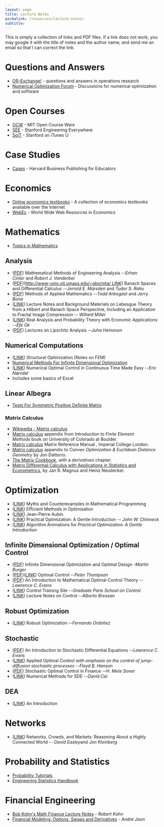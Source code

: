 ```yaml
---
layout: page
title: Lecture Notes
permalink: /resources/lecture-notes/
subtitle:
---
```



This is simply a collection of links and PDF files. If a link does not work, you may google it with the title of notes and the author name; and send me an email so that I can correct the link.
<div></div>
<h1>Questions and Answers</h1>
<ul>
	<li><a title="" href="http://www.or-exchange.com/" rel="nofollow">OR-Exchange!</a> - questions and answers in operations research</li>
	<li><a title="" href="http://forum.openopt.org/" rel="nofollow">Numerical Optimization Forum</a> - Discussions for numerical optimization and software</li>
</ul>
<div></div>
<h1>Open Courses</h1>
<ul>
	<li><a title="" href="http://ocw.mit.edu/" rel="nofollow">OCW</a> - MIT Open Course Ware</li>
	<li><a title="" href="http://see.stanford.edu/see/courses.aspx" rel="nofollow">SEE</a> - Stanford Engineering Everywhere</li>
	<li><a title="" href="http://itunes.stanford.edu/" rel="nofollow">SoiT</a> - Stanford on iTunes U</li>
</ul>
<div></div>
<h1>Case Studies</h1>
<ul>
	<li><a title="" href="http://hbsp.harvard.edu/product/cases" rel="nofollow">Cases</a> - Harvard Business Publishing for Educators</li>
</ul>
<div></div>
<h1>Economics</h1>
<ul>
	<li><a title="" href="http://www.oswego.edu/~economic/newbooks.htm" rel="nofollow">Online economics textbooks</a> - A collection of economics textbooks available over the Internet</li>
	<li><a title="" href="http://www.helsinki.fi/WebEc/WebEc.html" rel="nofollow">WebEc</a> - World Wide Web Resources in Economics</li>
</ul>
<div></div>
<h1>Mathematics</h1>
<ul>
	<li><a title="" href="http://archives.math.utk.edu/topics" rel="nofollow">Topics in Mathematics</a></li>
</ul>
<div></div>
<h2>Analysis</h2>
<ul>
	<li>(<a title="" href="http://www.sor.princeton.edu/~rvdb/506book/book.pdf" rel="nofollow">PDF</a>) Mathematical Methods of Engineering Analysis --<em>Erhan Cinlar</em> and <em>Robert J. Vanderbei</em></li>
	<li>(<a title="" href="http://www-unix.oit.umass.edu/~gbs/mta/MTA_Ch2_1-9-01.pdf" rel="nofollow">PDF</a>)(<a title="" href="http://www-unix.oit.umass.edu/~gbs/mta/%20LINK" rel="nofollow">http://www-unix.oit.umass.edu/~gbs/mta/ LINK</a>) Banach Spaces and Differential Calculus --<em>Jerrold E. Marsden</em> and <em>Tudor S. Ratiu</em></li>
	<li>(<a title="" href="http://www.ma.utexas.edu/users/arbogast/driver.pdf" rel="nofollow">PDF</a>) Methods of Applied Mathematics --<em>Todd Arbogast</em> and <em>Jerry Bona</em></li>
	<li>(<a title="" href="http://www.ima.umn.edu/~miller/" rel="nofollow">LINK</a>) Lecture Notes and Background Materials on Lebesgue Theory from a Hilbert and Banach Space Perspective, Including an Application to Fractal Image Compression --<em> Willard Miller</em></li>
	<li>(<a title="" href="http://homepages.nyu.edu/~eo1/books.html" rel="nofollow">LINK</a>) Real Analysis and Probability Theory with Economic Applications --<em>Efe Ok</em></li>
	<li>(<a title="" href="http://www.math.jyu.fi/research/reports/rep100.pdf" rel="nofollow">PDF</a>) Lectures on Lipschitz Analysis --<em>Juha Heinonen</em></li>
</ul>
<div></div>
<h2>Numerical Computations</h2>
<ul>
	<li>(<a title="" href="http://www.devdept.com/" rel="nofollow">LINK</a>) Structural Optimization (Notes on FEM)</li>
	<li><a href="http://www.chkwon.net/pmwiki/Main/NumericalMethodsForInfiniteDimensionalOptimization">Numerical Methods For Infinite Dimensional Optimization</a></li>
	<li>(<a title="" href="http://www.economics.ltsn.ac.uk/cheer/ch15_1/naevdal.htm" rel="nofollow">LINK</a>) Numerical Optimal Control in Continuous Time Made Easy --<em>Eric Nævdal</em></li>
	<li>Includes some basics of Excel</li>
</ul>
<div></div>
<h2>Linear Albegra</h2>
<ul>
	<li><a title="" href="http://www.chkwon.net/pmwiki/uploads/Main/psd_test.png" rel="nofollow">Tests For Symmetric Positive Definite Matrix</a></li>
</ul>
<div></div>
<h3>Matrix Calculus</h3>
<ul>
	<li><a title="" href="http://en.wikipedia.org/wiki/Matrix_differentiation" rel="nofollow">Wikipedia - Matrix calculus</a></li>
	<li><a title="" href="http://caswww.colorado.edu/courses.d/IFEM.d/IFEM.AppD.d/IFEM.AppD.pdf" rel="nofollow">Matrix calculus</a> appendix from <em>Introduction to Finite Element Methods</em> book on University of Colorado at Boulder.</li>
	<li><a title="" href="http://www.ee.ic.ac.uk/hp/staff/dmb/matrix/calculus.html" rel="nofollow">Matrix calculus</a> Matrix Reference Manual , Imperial College London.</li>
	<li><a title="" href="http://www.stanford.edu/~dattorro/matrixcalc.pdf" rel="nofollow">Matrix calculus</a> appendix to <em>Convex Optimization &amp; Euclidean Distance Geometry</em> by Jon Dattorro.</li>
	<li><a title="" href="http://www.imm.dtu.dk/pubdb/views/edoc_download.php/3274/pdf/imm3274.pdf" rel="nofollow">The Matrix Cookbook</a>, with a <em>derivatives</em> chapter.</li>
	<li><a title="" href="http://www.amazon.com/gp/product/047198633X" rel="nofollow">Matrix Differential Calculus with Applications in Statistics and Econometrics</a>, by Jan R. Magnus and Heinz Neudecker.</li>
</ul>
<div></div>
<h1>Optimization</h1>
<ul>
	<li>(<a title="" href="http://glossary.computing.society.informs.org/index.php?page=myths.html" rel="nofollow">LINK</a>) Myths and Counterexamples in Mathematical Programming</li>
	<li>(<a title="" href="http://www-lmc.imag.fr/lmc-sms/Anatoli.Iouditski/teaching/optim_dea.htm" rel="nofollow">LINK</a>) Efficient Methods in Optimisation</li>
	<li>(<a title="" href="http://www.crea.polytechnique.fr/personnels/fiches/aubin/" rel="nofollow">LINK</a>) Jean-Pierre Aubin
<div></div></li>
	<li>(<a title="" href="http://www.sce.carleton.ca/faculty/chinneck/po.html" rel="nofollow">LINK</a>) Practical Optimization: A Gentle Introduction -- <em>John W. Chinneck</em></li>
	<li>(<a title="" href="http://optlab-server.sce.carleton.ca/POAnimations2007/Default.html" rel="nofollow">LINK</a>) Algorithm Animations for <em>Practical Optimization: A Gentle Introduction</em></li>
</ul>
<div></div>
<h2>Infinite Dimensional Optimization / Optimal Control</h2>
<ul>
	<li>(<a title="" href="http://www.indmath.uni-linz.ac.at/people/burger/teaching/OptimalDesign/LectureNotes_Design.pdf" rel="nofollow">PDF</a>) Infinite Dimensional Optimization and Optimal Design -<em>Martin Burger</em></li>
	<li>(<a title="" href="http://www.fiu.edu/~thompsop/modeling/modeling_chapter2.pdf" rel="nofollow">PDF</a>)(<a title="" href="http://www.fiu.edu/~thompsop/modeling/" rel="nofollow">LINK</a>) Optimal Control --<em>Peter Thompson</em></li>
	<li>(<a title="" href="http://math.berkeley.edu/~evans/control.course.pdf" rel="nofollow">PDF</a>) An Introduction to Mathematical Optimal Control Theory --<em>Lawrence C. Evans</em></li>
	<li>(<a title="" href="http://www.lss.supelec.fr/~loria/FAP2005/Program/index.html" rel="nofollow">LINK</a>) Control Training Site --<em>Graduate Paris School on Control</em></li>
	<li>(<a title="" href="http://www.math.psu.edu/bressan/" rel="nofollow">LINK</a>) Lecture Notes on Control --<em>Alberto Bressan</em></li>
</ul>
<div></div>
<h2>Robust Optimization</h2>
<ul>
	<li>(<a title="" href="http://illposed.usc.edu/~fordon/robopt04/" rel="nofollow">LINK</a>) Robust Optimization --<em>Fernando Ordóñez</em></li>
</ul>
<div></div>
<h2>Stochastic</h2>
<ul>
	<li>(<a title="" href="http://math.berkeley.edu/~evans/SDE.course.pdf" rel="nofollow">PDF</a>) An Introduction to Stochastic Differential Equations --<em>Lawrence C. Evans</em></li>
	<li>(<a title="" href="http://www.math.uic.edu/~hanson/math574/" rel="nofollow">LINK</a>) Applied Optimal Control <em>with emphasis on the control of jump-diffusion stochastic processes</em> --<em>Floyd B. Hanson</em></li>
	<li>(<a title="" href="http://home.ku.edu.tr/~msoner/pisa.pdf" rel="nofollow">PDF</a>) Stochastic Optimal Control in Finance --<em>H. Mete Soner</em></li>
	<li>(<a title="" href="http://www.math.nyu.edu/~cai/Courses/Derivatives/" rel="nofollow">LINK</a>) Numerical Methods for SDE --<em>David Cai</em></li>
</ul>
<div></div>
<h2>DEA</h2>
<ul>
	<li>(<a title="" href="http://www.emp.pdx.edu/dea/homedea.html" rel="nofollow">LINK</a>) An Introduction</li>
</ul>
<div></div>
<h1>Networks</h1>
<ul>
	<li>(<a title="" href="http://www.cs.cornell.edu/home/kleinber/networks-book/" rel="nofollow">LINK</a>) Networks, Crowds, and Markets: Reasoning About a Highly Connected World -- <em>David Easley</em>and <em>Jon Kleinberg</em></li>
</ul>
<div></div>
<h1>Probability and Statistics</h1>
<ul>
	<li><a title="" href="http://www.probability.net/" rel="nofollow">Probability Tutorials</a></li>
	<li><a title="" href="http://www.itl.nist.gov/div898/handbook/index.htm" rel="nofollow">Engineering Statistics Handbook</a></li>
</ul>
<div></div>
<h1>Financial Engineering</h1>
<ul>
	<li><a title="" href="http://www.math.nyu.edu/faculty/kohn/math-finance-lecture-notes.html" rel="nofollow">Bob Kohn's Math Finance Lecture Notes</a> - <em>Robert Kohn</em></li>
	<li><a title="" href="http://www.lifelong-learners.com/opt/SYL/" rel="nofollow">Financial Modeling: Options, Swaps and Derivatives</a> - <em>André Jaun</em></li>
</ul>
